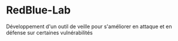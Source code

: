 # RedBlue-Lab
Développement d'un outil de veille pour s'améliorer en attaque et en défense sur certaines vulnérabilités
